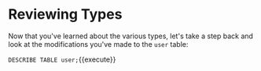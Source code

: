 # Reviewing Types

Now that you've learned about the various types, let's take a step back and look at the modifications you've made to the `user` table:

`DESCRIBE TABLE user;`{{execute}}